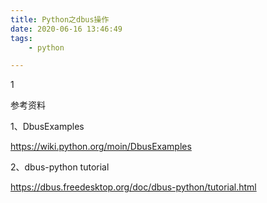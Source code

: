 ```yaml
---
title: Python之dbus操作
date: 2020-06-16 13:46:49
tags:
	- python

---
```


1



参考资料

1、DbusExamples

https://wiki.python.org/moin/DbusExamples

2、dbus-python tutorial

https://dbus.freedesktop.org/doc/dbus-python/tutorial.html